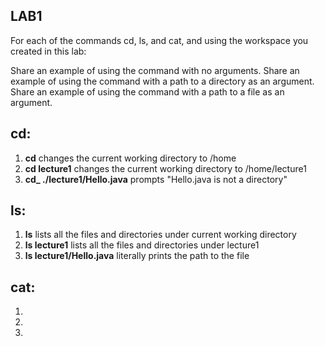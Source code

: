 ## **LAB1**

For each of the commands cd, ls, and cat, and using the workspace you created in this lab:

Share an example of using the command with no arguments.
Share an example of using the command with a path to a directory as an argument.
Share an example of using the command with a path to a file as an argument.

## cd:
1. **cd** changes the current working directory to /home
2. **cd lecture1** changes the current working directory to /home/lecture1
3. **cd_ ./lecture1/Hello.java** prompts "Hello.java is not a directory"

## ls:
1. **ls** lists all the files and directories under current working directory
2. **ls lecture1** lists all the files and directories under lecture1 
3. **ls lecture1/Hello.java** literally prints the path to the file

## cat:
1. 
2. 
3. 
